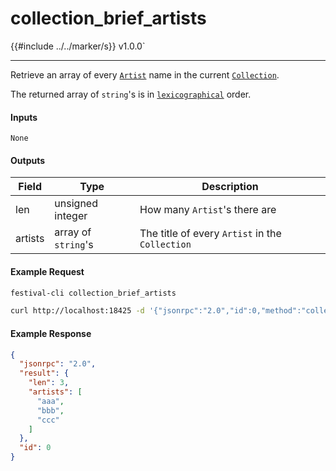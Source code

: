 # collection_brief_artists

{{#include ../../marker/s}} v1.0.0`

---

Retrieve an array of every [`Artist`](../../common-objects/artist.md) name in the current [`Collection`](../../common-objects/collection.md).

The returned array of `string`'s is in [`lexicographical`](https://en.wikipedia.org/wiki/Lexicographic_order) order.

#### Inputs
`None`

#### Outputs
| Field   | Type                | Description |
|---------|---------------------|-------------|
| len     | unsigned integer    | How many `Artist`'s there are
| artists | array of `string`'s | The title of every `Artist` in the `Collection`

#### Example Request
```bash
festival-cli collection_brief_artists
```
```bash
curl http://localhost:18425 -d '{"jsonrpc":"2.0","id":0,"method":"collection_brief_artists"}'
```

#### Example Response
```json
{
  "jsonrpc": "2.0",
  "result": {
    "len": 3,
    "artists": [
      "aaa",
      "bbb",
      "ccc"
    ]
  },
  "id": 0
}
```
